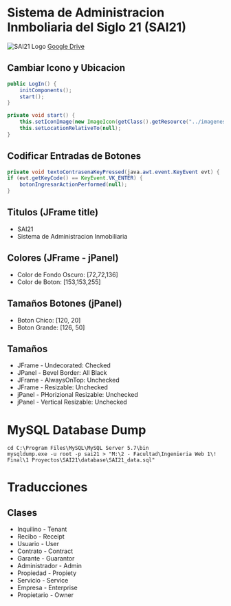 # Sistema de Administracion Inmboliaria del Siglo 21 (SAI21)

![SAI21 Logo](https://i.gyazo.com/120b67afc8cad5051376ee702ffb039c.png)
[Google Drive](https://drive.google.com/drive/u/1/folders/0B3SCRfaCz7W9aVV2VkZiOE13b0E)

## Cambiar Icono y Ubicacion
```java
public LogIn() {
    initComponents();
    start();
}

private void start() {
    this.setIconImage(new ImageIcon(getClass().getResource("../imagenes/HouseLogo.png")).getImage());
    this.setLocationRelativeTo(null);
}
```

## Codificar Entradas de Botones 
```java
private void textoContrasenaKeyPressed(java.awt.event.KeyEvent evt) {                                           
if (evt.getKeyCode() == KeyEvent.VK_ENTER) {
    botonIngresarActionPerformed(null);
}
```

## Titulos (JFrame title)
* SAI21
* Sistema de Administracion Inmobiliaria

## Colores (JFrame - jPanel)
* Color de Fondo Oscuro: [72,72,136]
* Color de Boton: [153,153,255]

## Tamaños Botones (jPanel)
* Boton Chico: [120, 20]
* Boton Grande: [126, 50]

## Tamaños
* JFrame - Undecorated: Checked
* JPanel - Bevel Border: All Black
* JFrame - AlwaysOnTop: Unchecked
* JFrame - Resizable: Unchecked
* jPanel - PHorizional Resizable: Unchecked
* jPanel - Vertical Resizable: Unchecked

# MySQL Database Dump
```text
cd C:\Program Files\MySQL\MySQL Server 5.7\bin
mysqldump.exe -u root -p sai21 > "M:\2 - Facultad\Ingenieria Web 1\! Final\1 Proyectos\SAI21\database\SAI21_data.sql"
```

# Traducciones

## Clases
* Inquilino - Tenant
* Recibo - Receipt
* Usuario - User
* Contrato  - Contract
* Garante - Guarantor
* Administrador - Admin
* Propiedad - Propiety
* Servicio - Service
* Empresa - Enterprise
* Propietario - Owner
